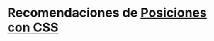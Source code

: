 # Recomendaciones de [Posiciones con CSS](https://github.com/CodeRoomMX/practices/tree/master/03_position)

